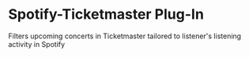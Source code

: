 # Spotify-Ticketmaster Plug-In
  Filters upcoming concerts in Ticketmaster tailored to listener's listening activity in Spotify
